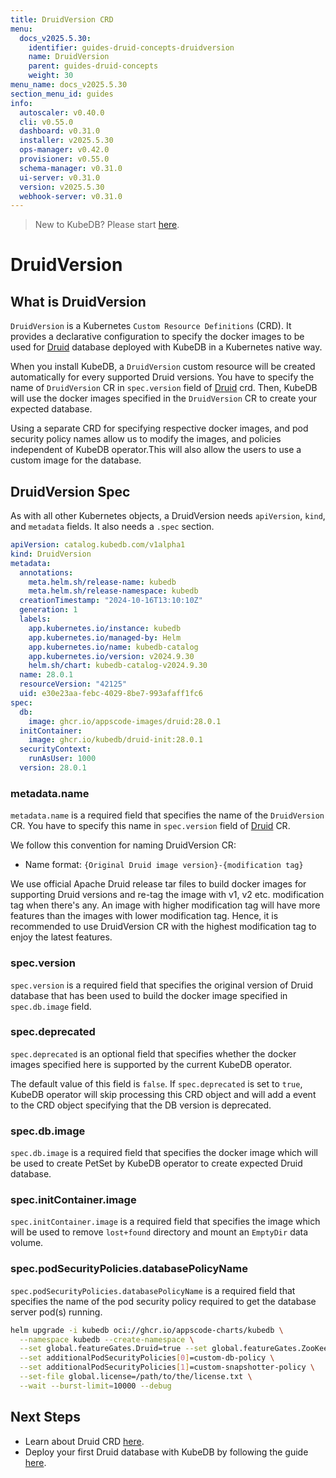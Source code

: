 ```yaml
---
title: DruidVersion CRD
menu:
  docs_v2025.5.30:
    identifier: guides-druid-concepts-druidversion
    name: DruidVersion
    parent: guides-druid-concepts
    weight: 30
menu_name: docs_v2025.5.30
section_menu_id: guides
info:
  autoscaler: v0.40.0
  cli: v0.55.0
  dashboard: v0.31.0
  installer: v2025.5.30
  ops-manager: v0.42.0
  provisioner: v0.55.0
  schema-manager: v0.31.0
  ui-server: v0.31.0
  version: v2025.5.30
  webhook-server: v0.31.0
---
```


> New to KubeDB? Please start [here](/docs/v2025.5.30/README).

# DruidVersion

## What is DruidVersion

`DruidVersion` is a Kubernetes `Custom Resource Definitions` (CRD). It provides a declarative configuration to specify the docker images to be used for [Druid](https://druid.apache.org) database deployed with KubeDB in a Kubernetes native way.

When you install KubeDB, a `DruidVersion` custom resource will be created automatically for every supported Druid versions. You have to specify the name of `DruidVersion` CR in `spec.version` field of [Druid](/docs/v2025.5.30/guides/druid/concepts/druid) crd. Then, KubeDB will use the docker images specified in the `DruidVersion` CR to create your expected database.

Using a separate CRD for specifying respective docker images, and pod security policy names allow us to modify the images, and policies independent of KubeDB operator.This will also allow the users to use a custom image for the database.

## DruidVersion Spec

As with all other Kubernetes objects, a DruidVersion needs `apiVersion`, `kind`, and `metadata` fields. It also needs a `.spec` section.

```yaml
apiVersion: catalog.kubedb.com/v1alpha1
kind: DruidVersion
metadata:
  annotations:
    meta.helm.sh/release-name: kubedb
    meta.helm.sh/release-namespace: kubedb
  creationTimestamp: "2024-10-16T13:10:10Z"
  generation: 1
  labels:
    app.kubernetes.io/instance: kubedb
    app.kubernetes.io/managed-by: Helm
    app.kubernetes.io/name: kubedb-catalog
    app.kubernetes.io/version: v2024.9.30
    helm.sh/chart: kubedb-catalog-v2024.9.30
  name: 28.0.1
  resourceVersion: "42125"
  uid: e30e23aa-febc-4029-8be7-993afaff1fc6
spec:
  db:
    image: ghcr.io/appscode-images/druid:28.0.1
  initContainer:
    image: ghcr.io/kubedb/druid-init:28.0.1
  securityContext:
    runAsUser: 1000
  version: 28.0.1
```

### metadata.name

`metadata.name` is a required field that specifies the name of the `DruidVersion` CR. You have to specify this name in `spec.version` field of [Druid](/docs/v2025.5.30/guides/druid/concepts/druid) CR.

We follow this convention for naming DruidVersion CR:

- Name format: `{Original Druid image version}-{modification tag}`

We use official Apache Druid release tar files to build docker images for supporting Druid versions and re-tag the image with v1, v2 etc. modification tag when there's any. An image with higher modification tag will have more features than the images with lower modification tag. Hence, it is recommended to use DruidVersion CR with the highest modification tag to enjoy the latest features.

### spec.version

`spec.version` is a required field that specifies the original version of Druid database that has been used to build the docker image specified in `spec.db.image` field.

### spec.deprecated

`spec.deprecated` is an optional field that specifies whether the docker images specified here is supported by the current KubeDB operator.

The default value of this field is `false`. If `spec.deprecated` is set to `true`, KubeDB operator will skip processing this CRD object and will add a event to the CRD object specifying that the DB version is deprecated.

### spec.db.image

`spec.db.image` is a required field that specifies the docker image which will be used to create PetSet by KubeDB operator to create expected Druid database.

### spec.initContainer.image

`spec.initContainer.image` is a required field that specifies the image which will be used to remove `lost+found` directory and mount an `EmptyDir` data volume.

### spec.podSecurityPolicies.databasePolicyName

`spec.podSecurityPolicies.databasePolicyName` is a required field that specifies the name of the pod security policy required to get the database server pod(s) running.

```bash
helm upgrade -i kubedb oci://ghcr.io/appscode-charts/kubedb \
  --namespace kubedb --create-namespace \
  --set global.featureGates.Druid=true --set global.featureGates.ZooKeeper=true \
  --set additionalPodSecurityPolicies[0]=custom-db-policy \
  --set additionalPodSecurityPolicies[1]=custom-snapshotter-policy \
  --set-file global.license=/path/to/the/license.txt \
  --wait --burst-limit=10000 --debug
```

## Next Steps

- Learn about Druid CRD [here](/docs/v2025.5.30/guides/druid/concepts/druid).
- Deploy your first Druid database with KubeDB by following the guide [here](/docs/v2025.5.30/guides/druid/quickstart/guide/).
